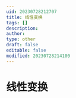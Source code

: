 ```yaml
---
uid: 20230728212707
title: 线性变换
tags: []
description: 
author: 
type: other
draft: false
editable: false
modified: 20230728214100
---
```


# 线性变换